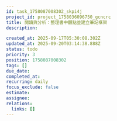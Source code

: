 ```yaml
---
id: task_1758087008302_skpi4j
project_id: project_1758036096750_gcncrc
title: 閱讀與分析：整理書中觀點並建立筆記框架
description: 

created_at: 2025-09-17T05:30:08.302Z
updated_at: 2025-09-20T03:14:38.888Z
status: todo
priority: 3
position: 1758087008302
tags: []
due_date: 
completed_at: 
recurring: daily
focus_exclude: false
estimate: 
assignee: 
relations:
  links: []
---
```



